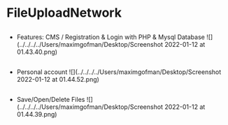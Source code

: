 # FileUploadNetwork
##
- Features:
  CMS / Registration & Login with PHP & Mysql Database 
  ![](../../../../Users/maximgofman/Desktop/Screenshot 2022-01-12 at 01.43.40.png)
##
- Personal account
![](../../../../Users/maximgofman/Desktop/Screenshot 2022-01-12 at 01.44.52.png)
##
- Save/Open/Delete Files 
![](../../../../Users/maximgofman/Desktop/Screenshot 2022-01-12 at 01.44.39.png)